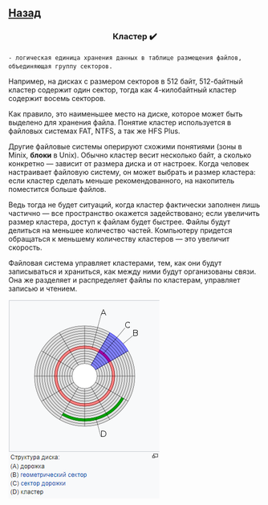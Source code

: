 ## [Назад](../FileSystem/fs.md)

### <center>Кластер ✔️</center>
`- логическая единица хранения данных в таблице размещения файлов, объединяющая группу секторов.`

Например, на дисках с размером секторов в 512 байт, 512-байтный кластер содержит один сектор, тогда как 4-килобайтный кластер содержит восемь секторов.

Как правило, это наименьшее место на диске, которое может быть выделено для хранения файла.
Понятие кластер используется в файловых системах FAT, NTFS, a так же HFS Plus. 

Другие файловые системы оперируют схожими понятиями (зоны в Minix, <b>блоки</b> в Unix).
Обычно кластер весит несколько байт, а сколько конкретно — зависит от размера диска и от настроек.
Когда человек настраивает файловую систему, он может выбрать и размер кластера:
если кластер сделать меньше рекомендованного, на накопитель поместится больше файлов.

Ведь тогда не будет ситуаций, когда кластер фактически заполнен лишь частично — все пространство окажется задействовано;
если увеличить размер кластера, доступ к файлам будет быстрее.
Файлы будут делиться на меньшее количество частей. Компьютеру придется обращаться к меньшему количеству кластеров — это увеличит скорость.

Файловая система управляет кластерами, тем, как они будут записываться и храниться, как между ними будут организованы связи.
Она же разделяет и распределяет файлы по кластерам, управляет записью и чтением.

![kl.png](../../../Img/kl.png)